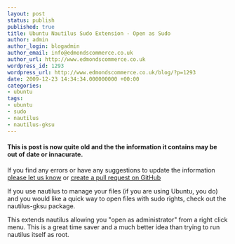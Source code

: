 ```yaml
---
layout: post
status: publish
published: true
title: Ubuntu Nautilus Sudo Extension - Open as Sudo
author: admin
author_login: blogadmin
author_email: info@edmondscommerce.co.uk
author_url: http://www.edmondscommerce.co.uk
wordpress_id: 1293
wordpress_url: http://www.edmondscommerce.co.uk/blog/?p=1293
date: 2009-12-23 14:34:34.000000000 +00:00
categories:
- ubuntu
tags:
- ubuntu
- sudo
- nautilus
- nautilus-gksu
---
```

<div class="oldpost"><h4>This is post is now quite old and the the information it contains may be out of date or innacurate.</h4>
<p>
If you find any errors or have any suggestions to update the information <a href="http://edmondscommerce.github.io/contact-us/index.html">please let us know</a>
or <a href="https://github.com/edmondscommerce/edmondscommerce.github.io">create a pull request on GitHub</a>
</p>
</div>
If you use nautilus to manage your files (if you are using Ubuntu, you do) and you would like a quick way to open files with sudo rights, check out the nautilus-gksu package. 

This extends nautilus allowing you "open as administrator" from a right click menu. This is a great time saver and a much better idea than trying to run nautilus itself as root.

